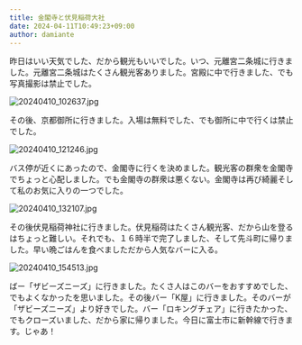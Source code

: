 ```yaml
---
title: 金閣寺と伏見稲荷大社
date: 2024-04-11T10:49:23+09:00
author: damiante
---
```

昨日はいい天気でした、だから観光もいいでした。いつ、元離宮二条城に行きました。元離宮二条城はたくさん観光客ありました。宮殿に中で行きました、でも写真撮影は禁止でした。

![20240410_102637.jpg](https://github.com/devhou-se/www-jp/assets/12438044/1b0f37f4-44cd-41a7-9695-b80c7aee1c9f)


その後、京都御所に行きました。入場は無料でした、でも御所に中で行くは禁止でした。

![20240410_121246.jpg](https://github.com/devhou-se/www-jp/assets/12438044/e88ac13b-fdad-4b40-91c8-afe58c3ef7b5)

バス停が近くにあったので、金閣寺に行くを決めました。観光客の群衆を金閣寺でちょっと心配しました。でも金閣寺の群衆は悪くない。金閣寺は再び綺麗そして私のお気に入りの一つでした。


![20240410_132107.jpg](https://github.com/devhou-se/www-jp/assets/12438044/ddf8f1f0-f1cb-45d4-9232-9f22cb2c270b)


その後伏見稲荷神社に行きました。伏見稲荷はたくさん観光客、だから山を登るはちょっと難しい。それでも、１６時半で完了しました、そして先斗町に帰りました。早い晩ごはんを食べましただから人気なバーに入る。 

![20240410_154513.jpg](https://github.com/devhou-se/www-jp/assets/12438044/562b485d-c39a-4d5a-81bb-af9a7b57bceb)

ばー「ザビーズニーズ」に行きました。たくさ人はこのバーをおすすめでした、でもよくなかったを思いました。その後バー「K屋」に行きました。そのバーが「ザビーズニーズ」より好きでした。バー「ロキングチェア」に行きたかった、でもクローズいました、だから家に帰りました。今日に富士市に新幹線で行きます。じゃあ！